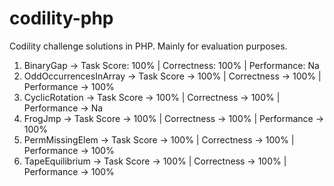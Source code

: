 # codility-php
Codility challenge solutions in PHP. Mainly for evaluation purposes.  

1. BinaryGap -> Task Score: 100% | Correctness: 100% | Performance: Na
2. OddOccurrencesInArray -> Task Score -> 100% | Correctness -> 100% | Performance -> 100%
3. CyclicRotation -> Task Score -> 100% | Correctness -> 100% | Performance -> Na
4. FrogJmp -> Task Score -> 100% | Correctness -> 100% | Performance -> 100%
5. PermMissingElem -> Task Score -> 100% | Correctness -> 100% | Performance -> 100%
6. TapeEquilibrium -> Task Score -> 100% | Correctness -> 100% | Performance -> 100%
